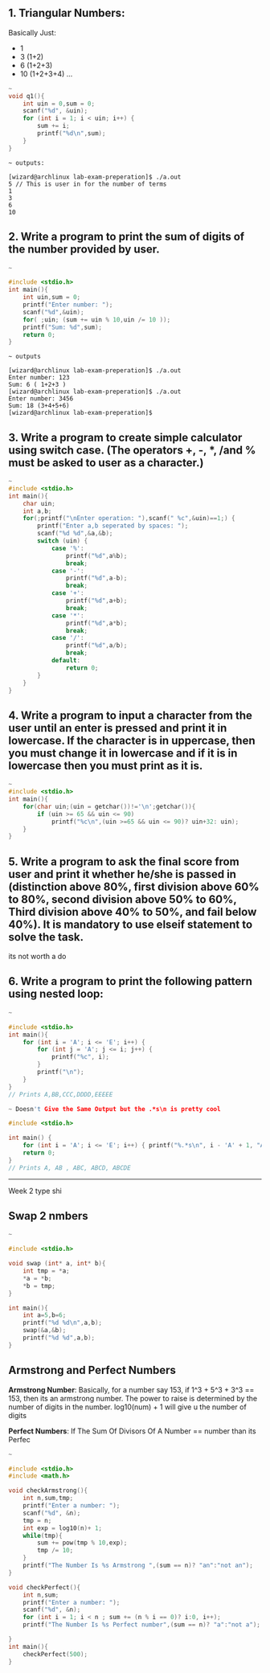 ## 1. Triangular Numbers:
Basically Just:
- 1
- 3 (1+2)
- 6 (1+2+3)
- 10 (1+2+3+4)
...
```c
~
void q1(){
    int uin = 0,sum = 0;
    scanf("%d", &uin);
    for (int i = 1; i < uin; i++) {
        sum += i;
        printf("%d\n",sum);
    }
}

```
```
~ outputs:

[wizard@archlinux lab-exam-preperation]$ ./a.out
5 // This is user in for the number of terms
1
3
6
10
```
>

## 2. Write a program to print the sum of digits of the number provided by user.
```c
~

#include <stdio.h>
int main(){
    int uin,sum = 0;
    printf("Enter number: ");
    scanf("%d",&uin);
    for( ;uin; (sum += uin % 10,uin /= 10 ));
    printf("Sum: %d",sum);
    return 0;
}
```
```
~ outputs

[wizard@archlinux lab-exam-preperation]$ ./a.out
Enter number: 123
Sum: 6 ( 1+2+3 )
[wizard@archlinux lab-exam-preperation]$ ./a.out
Enter number: 3456
Sum: 18 (3+4+5+6)
[wizard@archlinux lab-exam-preperation]$
```
>
## 3. Write a program to create simple calculator using switch case. (The operators +, -, *, /and % must be asked to user as a character.)
```c
~
#include <stdio.h>
int main(){
    char uin;
    int a,b;
    for(;printf("\nEnter operation: "),scanf(" %c",&uin)==1;) {
        printf("Enter a,b seperated by spaces: ");
        scanf("%d %d",&a,&b);
        switch (uin) {
            case '%':
                printf("%d",a%b);
                break;
            case '-':
                printf("%d",a-b);
                break;
            case '+':
                printf("%d",a+b);
                break;
            case '*':
                printf("%d",a*b);
                break;
            case '/':
                printf("%d",a/b);
                break;
            default:
                return 0;
        }
    }
}
```
>

## 4. Write a program to input a character from the user until an enter is pressed and print it in lowercase. If the character is in uppercase, then you must change it in lowercase and if it is in lowercase then you must print as it is.

```c
~
#include <stdio.h>
int main(){
    for(char uin;(uin = getchar())!='\n';getchar()){
        if (uin >= 65 && uin <= 90)
            printf("%c\n",(uin >=65 && uin <= 90)? uin+32: uin);
    }
}
```

## 5. Write a program to ask the final score from user and print it whether he/she is passed in (distinction above 80%, first division above 60% to 80%, second division above 50% to 60%, Third division above 40% to 50%, and fail below 40%). It is mandatory to use elseif statement to solve the task.

its not worth a do

## 6. Write a program to print the following pattern using nested loop:
```c
~

#include <stdio.h>
int main(){
    for (int i = 'A'; i <= 'E'; i++) {
        for (int j = 'A'; j <= i; j++) {
            printf("%c", i);
        }
        printf("\n");
    }
}
// Prints A,BB,CCC,DDDD,EEEEE
```
```c
~ Doesn't Give the Same Output but the .*s\n is pretty cool

#include <stdio.h>

int main() {
    for (int i = 'A'; i <= 'E'; i++) { printf("%.*s\n", i - 'A' + 1, "ABCDE");}
    return 0;
}
// Prints A, AB , ABC, ABCD, ABCDE
```

---
Week 2 type shi

## Swap 2 nmbers
```c
~

#include <stdio.h>

void swap (int* a, int* b){
    int tmp = *a;
    *a = *b;
    *b = tmp;
}

int main(){
    int a=5,b=6;
    printf("%d %d\n",a,b);
    swap(&a,&b);
    printf("%d %d",a,b);
}

```

## Armstrong and Perfect Numbers

**Armstrong Number**: Basically, for a number say 153, if 1^3 + 5^3 + 3^3 == 153, then its an armstrong number. The power to raise is determined by the number of digits in the number. log10(num) + 1 will give u the number of digits


**Perfect Numbers**: If The Sum Of Divisors Of A Number == number than its Perfec

```c
~

#include <stdio.h>
#include <math.h>

void checkArmstrong(){
    int n,sum,tmp;
    printf("Enter a number: ");
    scanf("%d", &n);
    tmp = n;
    int exp = log10(n)+ 1;
    while(tmp){
        sum += pow(tmp % 10,exp);
        tmp /= 10;
    }
    printf("The Number Is %s Armstrong ",(sum == n)? "an":"not an");
}

void checkPerfect(){
    int n,sum;
    printf("Enter a number: ");
    scanf("%d", &n);
    for (int i = 1; i < n ; sum += (n % i == 0)? i:0, i++); 
    printf("The Number Is %s Perfect number",(sum == n)? "a":"not a");

}
int main(){
    checkPerfect(500);
}
```

>

##
